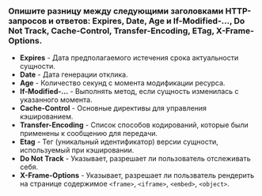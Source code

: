 ### Опишите разницу между следующими заголовками HTTP-запросов и ответов: Expires, Date, Age и If-Modified-…, Do Not Track, Cache-Control, Transfer-Encoding, ETag, X-Frame-Options.

* **Expires** - Дата предполагаемого истечения срока актуальности сущности.
* **Date** - Дата генерации отклика.
* **Age** - Количество секунд с момента модификации ресурса.
* **If-Modified-...** - Выполнять метод, если сущность изменилась с указанного момента.
* **Cache-Control** - Основные директивы для управления кэшированием.
* **Transfer-Encoding** - Список способов кодирований, которые были применены к сообщению для передачи.
* **Etag** - Тег (уникальный идентификатор) версии сущности, используемый при кэшировании.
* **Do Not Track** - Указывает, разрешает ли пользователь отслеживать себя.
* **X-Frame-Options** - Указывает, разрешает ли пользватель рендерить на странице содержимое `<frame>`, `<iframe>`, `<embed>`, `<object>`.
